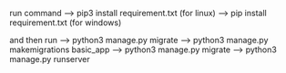 run command 
--> pip3 install requirement.txt (for linux)
--> pip install requirement.txt (for windows)

and then run
--> python3 manage.py migrate
--> python3 manage.py makemigrations basic_app
--> python3 manage.py migrate
--> python3 manage.py runserver
